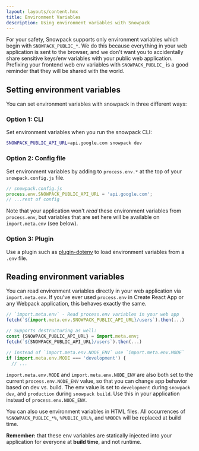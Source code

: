 ```yaml
---
layout: layouts/content.hmx
title: Environment Variables
description: Using environment variables with Snowpack
---
```


For your safety, Snowpack supports only environment variables which begin with `SNOWPACK_PUBLIC_*`. We do this because everything in your web application is sent to the browser, and we don't want you to accidentally share sensitive keys/env variables with your public web application. Prefixing your frontend web env variables with `SNOWPACK_PUBLIC_` is a good reminder that they will be shared with the world.

## Setting environment variables

You can set environment variables with snowpack in three different ways:

### Option 1: CLI

Set environment variables when you run the snowpack CLI:

```bash
SNOWPACK_PUBLIC_API_URL=api.google.com snowpack dev
```

### Option 2: Config file

Set environment variables by adding to `process.env.*` at the top of your `snowpack.config.js` file.

```js
// snowpack.config.js
process.env.SNOWPACK_PUBLIC_API_URL = 'api.google.com';
// ...rest of config
```

Note that your application won't _read_ these environment variables from `process.env`, but variables that are set here will be available on `import.meta.env` (see below).

### Option 3: Plugin

Use a plugin such as [plugin-dotenv](https://www.npmjs.com/package/@snowpack/plugin-dotenv) to load environment variables from a `.env` file.

## Reading environment variables

You can read environment variables directly in your web application via `import.meta.env`. If you've ever used `process.env` in Create React App or any Webpack application, this behaves exactly the same.

```js
// `import.meta.env` - Read process.env variables in your web app
fetch(`${import.meta.env.SNOWPACK_PUBLIC_API_URL}/users`).then(...)

// Supports destructuring as well:
const {SNOWPACK_PUBLIC_API_URL} = import.meta.env;
fetch(`${SNOWPACK_PUBLIC_API_URL}/users`).then(...)

// Instead of `import.meta.env.NODE_ENV` use `import.meta.env.MODE`
if (import.meta.env.MODE === 'development') {
  // ...
```

`import.meta.env.MODE` and `import.meta.env.NODE_ENV` are also both set to the current `process.env.NODE_ENV` value, so that you can change app behavior based on dev vs. build. The env value is set to `development` during `snowpack dev`, and `production` during `snowpack build`. Use this in your application instead of `process.env.NODE_ENV`.

You can also use environment variables in HTML files. All occurrences of `%SNOWPACK_PUBLIC_*%`, `%PUBLIC_URL%`, and `%MODE%` will be replaced at build time.

**Remember:** that these env variables are statically injected into your application for everyone at **build time**, and not runtime.
